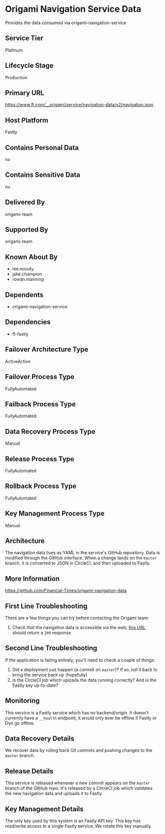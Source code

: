 # Origami Navigation Service Data

Provides the data consumed via origami-navigation-service

## Service Tier

Platinum

## Lifecycle Stage

Production

## Primary URL

https://www.ft.com/__origami/service/navigation-data/v2/navigation.json

## Host Platform

Fastly

## Contains Personal Data

no

## Contains Sensitive Data

no

## Delivered By

origami-team

## Supported By

origami-team

## Known About By

* lee.moody
* jake.champion
* rowan.manning

## Dependents

* origami-navigation-service

## Dependencies

* ft-fastly

## Failover Architecture Type

ActiveActive

## Failover Process Type

FullyAutomated

## Failback Process Type

FullyAutomated

## Data Recovery Process Type

Manual

## Release Process Type

FullyAutomated

## Rollback Process Type

FullyAutomated

## Key Management Process Type

Manual

## Architecture

The navigation data lives as YAML in the service's GitHub repository. Data is modified through the GitHub interface. When a change lands on the `master` branch, it is converted to JSON in CircleCI, and then uploaded to Fastly.

## More Information

https://github.com/Financial-Times/origami-navigation-data

## First Line Troubleshooting

There are a few things you can try before contacting the Origami team:

1. Check that the navigation data is accessible via the web, [this URL](https://origami-navigation-data.in.ft.com/v2/links.json) should return a `200` response

## Second Line Troubleshooting

If the application is failing entirely, you'll need to check a couple of things:

1. Did a deployment just happen (a commit on `master`)? If so, roll it back to bring the service back up (hopefully)
2. Is the CircleCI job which uploads the data running correctly? And is the Fastly key up-to-date?


## Monitoring

This service is a Fastly service which has no backend/origin. It doesn't currently have a `__health` endpoint, it would only ever be offline if Fastly or Dyn go offline.

## Data Recovery Details

We recover data by rolling back Git commits and pushing changes to the `master` branch.

## Release Details

This service is released whenever a new commit appears on the `master` branch of the GitHub repo. It's released by a CircleCI job which validates the new navigation data and uploads it to Fastly.

## Key Management Details

The only key used by this system is an Fastly API key. This key has read/write access to a single Fastly service. We rotate this key manually.

